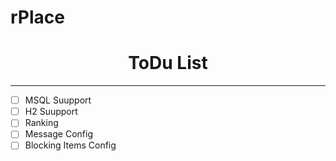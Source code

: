 # rPlace
<div align="center">
<h1>ToDu List </h1>
<hr>
</div>

- [ ] MSQL Suupport
- [ ] H2 Suupport
- [ ] Ranking
- [ ] Message Config
- [ ] Blocking Items Config
